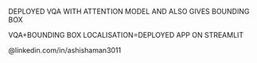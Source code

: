 DEPLOYED VQA WITH ATTENTION MODEL AND ALSO GIVES BOUNDING BOX


VQA+BOUNDING BOX LOCALISATION=DEPLOYED APP ON STREAMLIT

@linkedin.com/in/ashishaman3011

